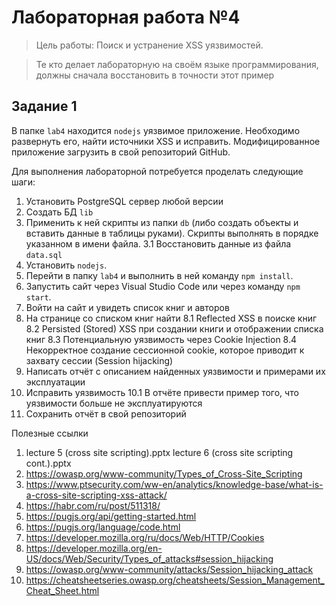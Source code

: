 # Лабораторная работа №4
> Цель работы: Поиск и устранение XSS уязвимостей.

> Те кто делает лабораторную на своём языке программирования, должны сначала восстановить в точности этот пример

## Задание 1
В папке ``lab4`` находится ``nodejs`` уязвимое приложение. Необходимо развернуть его, найти источники XSS и исправить. Модифицированное приложение загрузить в свой репозиторий GitHub.  

Для выполнения лабораторной потребуется проделать следующие шаги:  
1. Установить PostgreSQL сервер любой версии  
2. Создать БД ``lib``  
3. Применить к ней скрипты из папки ``db`` (либо создать объекты и вставить данные в таблицы руками). Скрипты выполнять в порядке указанном в имени файла.
3.1 Восстановить данные из файла ``data.sql``
4. Установить ``nodejs``.
5. Перейти в папку ``lab4`` и выполнить в ней команду ``npm install``.
6. Запустить сайт через Visual Studio Code или через команду ``npm start``.
7. Войти на сайт и увидеть список книг и авторов
8. На странице со списком книг найти
8.1 Reflected XSS в поиске книг
8.2 Persisted (Stored) XSS при создании книги и отображении списка книг
8.3 Потенциальную уязвимость через Cookie Injection 
8.4 Некорректное создание сессионной cookie, которое приводит к захвату сессии (Session hijacking)
9. Написать отчёт с описанием найденных уязвимости и примерами их эксплуатации
10. Исправить уязвимость
10.1 В отчёте привести пример того, что уязвимости больше не эксплуатируются
11. Сохранить отчёт в свой репозиторий

Полезные ссылки
1. lecture 5 (cross site scripting).pptx lecture 6 (cross site scripting cont.).pptx
2. https://owasp.org/www-community/Types_of_Cross-Site_Scripting
3. https://www.ptsecurity.com/ww-en/analytics/knowledge-base/what-is-a-cross-site-scripting-xss-attack/
4. https://habr.com/ru/post/511318/
5. https://pugjs.org/api/getting-started.html
6. https://pugjs.org/language/code.html
7. https://developer.mozilla.org/ru/docs/Web/HTTP/Cookies
8. https://developer.mozilla.org/en-US/docs/Web/Security/Types_of_attacks#session_hijacking
9. https://owasp.org/www-community/attacks/Session_hijacking_attack
10. https://cheatsheetseries.owasp.org/cheatsheets/Session_Management_Cheat_Sheet.html
